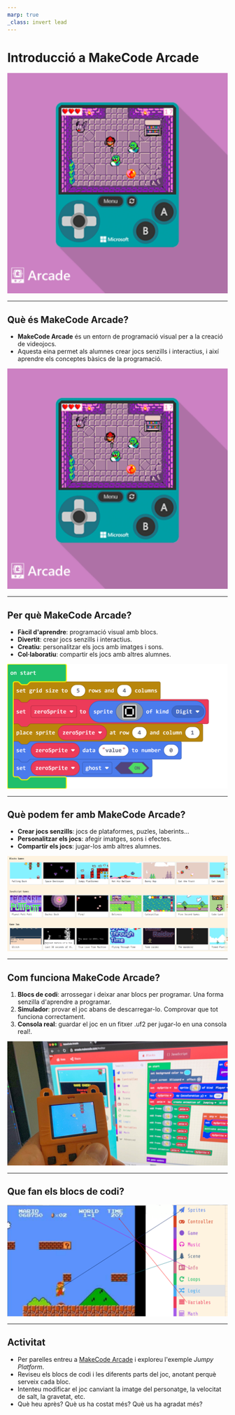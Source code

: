 ```yaml
---
marp: true
_class: invert lead
---
```


# Introducció a MakeCode Arcade

![bg opacity](../images/makecode.png)

---

## Què és MakeCode Arcade?

- **MakeCode Arcade** és un entorn de programació visual per a la creació de videojocs.
- Aquesta eina permet als alumnes crear jocs senzills i interactius, i així aprendre els conceptes bàsics de la programació.

![bg right fit](../images/makecode.png)

---

## Per què MakeCode Arcade?

- **Fàcil d'aprendre**: programació visual amb blocs.
- **Divertit**: crear jocs senzills i interactius.
- **Creatiu**: personalitzar els jocs amb imatges i sons.
- **Col·laboratiu**: compartir els jocs amb altres alumnes.

![bg right fit](../images/makecode_blocks.png)

---

## Què podem fer amb MakeCode Arcade?

- **Crear jocs senzills**: jocs de plataformes, puzles, laberints...
- **Personalitzar els jocs**: afegir imatges, sons i efectes.
- **Compartir els jocs**: jugar-los amb altres alumnes.

![bg right ](../images/makecode_games.png)       

---

## Com funciona MakeCode Arcade?

1. **Blocs de codi**: arrossegar i deixar anar blocs per programar. Una forma senzilla d'aprendre a programar.
2. **Simulador**: provar el joc abans de descarregar-lo. Comprovar que tot funciona correctament.
3. **Consola real**: guardar el joc en un fitxer .uf2 per jugar-lo en una consola real!.

![bg right fit](../images/makecode_simulator.png)

---

## Que fan els blocs de codi?

![inline](../images/mario.png)  

---

## Activitat

- Per parelles entreu a [MakeCode Arcade](https://arcade.makecode.com/) i exploreu l'exemple _Jumpy Platform_.
- Reviseu els blocs de codi i les diferents parts del joc, anotant perquè serveix cada bloc.
- Intenteu modificar el joc canviant la imatge del personatge, la velocitat de salt, la gravetat, etc.
- Què heu après? Què us ha costat més? Què us ha agradat més?